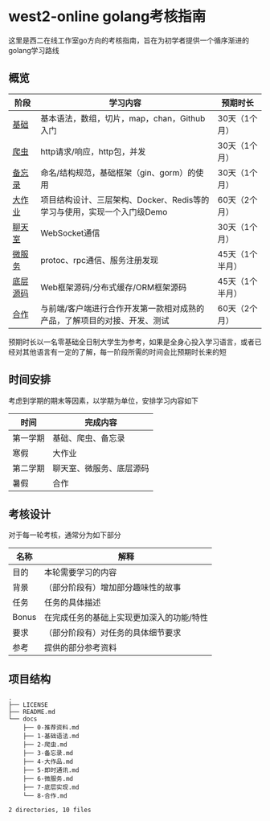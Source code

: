 # west2-online golang考核指南

这里是西二在线工作室go方向的考核指南，旨在为初学者提供一个循序渐进的golang学习路线

## 概览
| 阶段     | 学习内容                                                     | 预期时长        |
| -------- | ------------------------------------------------------------ | --------------- |
| [基础](docs/1-基础语法.md)     | 基本语法，数组，切片，map，chan，Github入门                  | 30天（1个月）   |
| [爬虫](docs/2-爬虫.md)        | http请求/响应，http包，并发                                  | 30天（1个月）   |
| [备忘录](docs/3-备忘录.md)   | 命名/结构规范，基础框架（gin、gorm）的使用                   | 30天（1个月）   |
| [大作业](docs/4-大作品.md)   | 项目结构设计、三层架构、Docker、Redis等的学习与使用，实现一个入门级Demo | 60天（2个月）   |
| [聊天室](docs/5-即时通讯.md)   | WebSocket通信                                                | 30天（1个月）   |
| [微服务](docs/6-微服务.md)   | protoc、rpc通信、服务注册发现                                | 45天（1个半月） |
| [底层源码](docs/7-底层实现.md) | Web框架源码/分布式缓存/ORM框架源码                           | 45天（1个半月） |
| [合作](docs/8-合作.md)     | 与前端/客户端进行合作开发第一款相对成熟的产品，了解项目的对接、开发、测试 | 60天（2个月）   |

预期时长以一名零基础全日制大学生为参考，如果是全身心投入学习语言，或者已经对其他语言有一定的了解，每一阶段所需的时间会比预期时长来的短

## 时间安排

考虑到学期的期末等因素，以学期为单位，安排学习内容如下

| 时间     | 完成内容                 |
| -------- | ------------------------ |
| 第一学期 | 基础、爬虫、备忘录       |
| 寒假     | 大作业                   |
| 第二学期 | 聊天室、微服务、底层源码 |
| 暑假     | 合作                     |

## 考核设计

对于每一轮考核，通常分为如下部分

| 名称  | 解释                                      |
| ----- | ----------------------------------------- |
| 目的  | 本轮需要学习的内容                        |
| 背景  | （部分阶段有）增加部分趣味性的故事        |
| 任务  | 任务的具体描述                            |
| Bonus | 在完成任务的基础上实现更加深入的功能/特性 |
| 要求  | （部分阶段有）对任务的具体细节要求        |
| 参考  | 提供的部分参考资料                        |

## 项目结构

```
.
├── LICENSE
├── README.md
└── docs
    ├── 0-推荐资料.md
    ├── 1-基础语法.md
    ├── 2-爬虫.md
    ├── 3-备忘录.md
    ├── 4-大作品.md
    ├── 5-即时通讯.md
    ├── 6-微服务.md
    ├── 7-底层实现.md
    └── 8-合作.md

2 directories, 10 files
```
